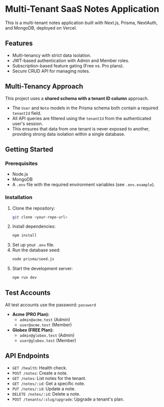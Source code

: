 # Multi-Tenant SaaS Notes Application

This is a multi-tenant notes application built with Next.js, Prisma, NextAuth, and MongoDB, deployed on Vercel.

## Features

- Multi-tenancy with strict data isolation.
- JWT-based authentication with Admin and Member roles.
- Subscription-based feature gating (Free vs. Pro plans).
- Secure CRUD API for managing notes.

## Multi-Tenancy Approach

This project uses a **shared schema with a tenant ID column** approach.

-   The `User` and `Note` models in the Prisma schema both contain a required `tenantId` field.
-   All API queries are filtered using the `tenantId` from the authenticated user's session.
-   This ensures that data from one tenant is never exposed to another, providing strong data isolation within a single database.

## Getting Started

### Prerequisites

- Node.js
- MongoDB
- A `.env` file with the required environment variables (see `.env.example`).

### Installation

1.  Clone the repository:
    ```bash
    git clone <your-repo-url>
    ```
2.  Install dependencies:
    ```bash
    npm install
    ```
3.  Set up your `.env` file.
4.  Run the database seed:
    ```bash
    node prisma/seed.js
    ```
5.  Start the development server:
    ```bash
    npm run dev
    ```

## Test Accounts

All test accounts use the password: `password`

-   **Acme (PRO Plan):**
    -   `admin@acme.test` (Admin)
    -   `user@acme.test` (Member)
-   **Globex (FREE Plan):**
    -   `admin@globex.test` (Admin)
    -   `user@globex.test` (Member)

## API Endpoints

-   `GET /health`: Health check.
-   `POST /notes`: Create a note.
-   `GET /notes`: List notes for the tenant.
-   `GET /notes/:id`: Get a specific note.
-   `PUT /notes/:id`: Update a note.
-   `DELETE /notes/:id`: Delete a note.
-   `POST /tenants/:slug/upgrade`: Upgrade a tenant's plan.